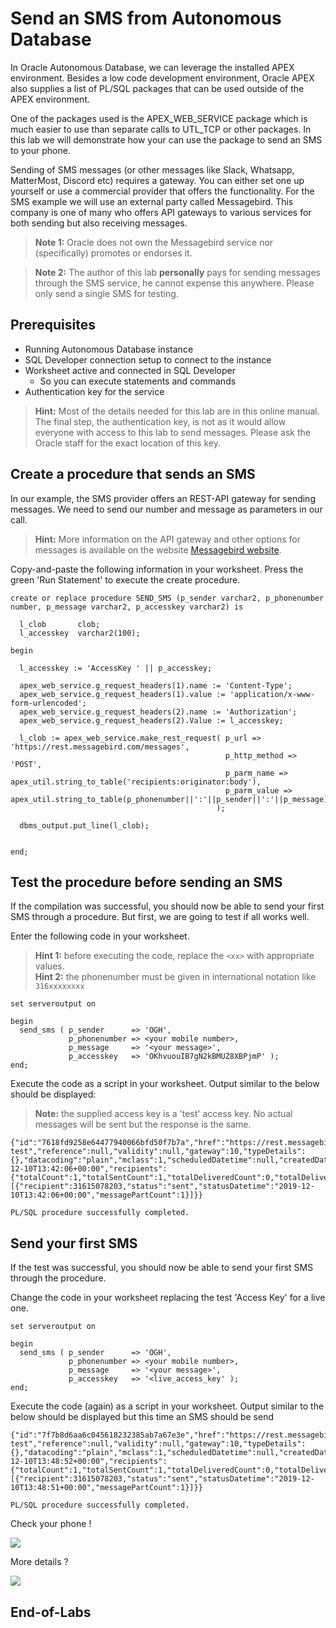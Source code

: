 # Send an SMS from Autonomous Database #
In Oracle Autonomous Database, we can leverage the installed APEX environment. Besides a low code development environment, Oracle APEX also supplies a list of PL/SQL packages that can be used outside of the APEX environment.

One of the packages used is the APEX\_WEB\_SERVICE package which is much easier to use than separate calls to UTL\_TCP or other packages. In this lab we will demonstrate how your can use the package to send an SMS to your phone. 

Sending of SMS messages (or other messages like Slack, Whatsapp, MatterMost, Discord etc) requires a gateway. You can either set one up yourself or use a commercial provider that offers the functionality. For the SMS example we will use an external party called Messagebird. This company is one of many who offers API gateways to various services for both sending but also receiving messages.

> **Note 1:** Oracle does not own the Messagebird service nor (specifically) promotes or endorses it.

> **Note 2:** The author of this lab **personally** pays for sending messages through the SMS service, he cannot expense this anywhere. Please only send a single SMS for testing.

## Prerequisites ##

- Running Autonomous Database instance
- SQL Developer connection setup to connect to the instance
- Worksheet active and connected in SQL Developer
	- So you can execute statements and commands
- Authentication key for the service

> **Hint:** Most of the details needed for this lab are in this online manual. The final step, the authentication key, is not as it would allow everyone with access to this lab to send messages. Please ask the Oracle staff for the exact location of this key.

## Create a procedure that sends an SMS ##

In our example, the SMS provider offers an REST-API gateway for sending messages. We need to send our number and message as parameters in our call. 

> **Hint:** More information on the API gateway and other options for messages is available on the website [Messagebird website](https://developers.messagebird.com/api/ "Messagebird API documentation").

Copy-and-paste the following information in your worksheet. Press the green 'Run Statement' to execute the create procedure.

    create or replace procedure SEND_SMS (p_sender varchar2, p_phonenumber number, p_message varchar2, p_accesskey varchar2) is
    
      l_clob       clob;
      l_accesskey  varchar2(100);

    begin

      l_accesskey := 'AccessKey ' || p_accesskey;

      apex_web_service.g_request_headers(1).name := 'Content-Type';
      apex_web_service.g_request_headers(1).value := 'application/x-www-form-urlencoded'; 
      apex_web_service.g_request_headers(2).name := 'Authorization';
      apex_web_service.g_request_headers(2).Value := l_accesskey;

      l_clob := apex_web_service.make_rest_request( p_url => 'https://rest.messagebird.com/messages',
                                                    p_http_method => 'POST',
                                                    p_parm_name => apex_util.string_to_table('recipients:originator:body'),
                                                    p_parm_value => apex_util.string_to_table(p_phonenumber||':'||p_sender||':'||p_message)
                                                  );
      
      dbms_output.put_line(l_clob);


    end;

## Test the procedure before sending an SMS ##
If the compilation was successful, you should now be able to send your first SMS through a procedure. But first, we are going to test if all works well.

Enter the following code in your worksheet.

> **Hint 1:** before executing the code, replace the `<xx>` with appropriate values.<br>
> **Hint 2:** the phonenumber must be given in international notation like `316xxxxxxxx`

    set serveroutput on

    begin
      send_sms ( p_sender      => 'OGH',
                 p_phonenumber => <your mobile number>,
                 p_message     => '<your message>',
                 p_accesskey   => 'OKhvuouIB7gN2kBMUZ8XBPjmP' );
    end;

 Execute the code as a script in your worksheet. Output similar to the below should be displayed:

>**Note:** the supplied access key is a 'test' access key. No actual messages will be sent but the response is the same.

    {"id":"7618fd9258e64477940066bfd50f7b7a","href":"https://rest.messagebird.com/messages/7618fd9258e64477940066bfd50f7b7a","direction":"mt","type":"sms","originator":"OGH","body":"Small test","reference":null,"validity":null,"gateway":10,"typeDetails":{},"datacoding":"plain","mclass":1,"scheduledDatetime":null,"createdDatetime":"2019-12-10T13:42:06+00:00","recipients":{"totalCount":1,"totalSentCount":1,"totalDeliveredCount":0,"totalDeliveryFailedCount":0,"items":[{"recipient":31615078203,"status":"sent","statusDatetime":"2019-12-10T13:42:06+00:00","messagePartCount":1}]}}
    
    PL/SQL procedure successfully completed.

## Send your first SMS ##
If the test was successful, you should now be able to send your first SMS through the procedure. 

Change the code in your worksheet replacing the test 'Access Key' for a live one.

    set serveroutput on

    begin
      send_sms ( p_sender      => 'OGH',
                 p_phonenumber => <your mobile number>,
                 p_message     => '<your message>',
                 p_accesskey   => '<live_access_key' );
    end;

 Execute the code (again) as a script in your worksheet. Output similar to the below should be displayed but this time an SMS should be send

    {"id":"7f7b8d6aa6c045618232385ab7a67e3e","href":"https://rest.messagebird.com/messages/7f7b8d6aa6c045618232385ab7a67e3e","direction":"mt","type":"sms","originator":"OGH","body":"Small test","reference":null,"validity":null,"gateway":10,"typeDetails":{},"datacoding":"plain","mclass":1,"scheduledDatetime":null,"createdDatetime":"2019-12-10T13:48:52+00:00","recipients":{"totalCount":1,"totalSentCount":1,"totalDeliveredCount":0,"totalDeliveryFailedCount":0,"items":[{"recipient":31615078203,"status":"sent","statusDatetime":"2019-12-10T13:48:51+00:00","messagePartCount":1}]}}

    PL/SQL procedure successfully completed.

Check your phone !

![](img/iPhone_001.jpg)

More details ?

![](img/iPhone_002.jpg)

## End-of-Labs



